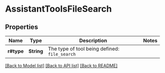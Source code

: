 # AssistantToolsFileSearch

## Properties

Name | Type | Description | Notes
------------ | ------------- | ------------- | -------------
**r#type** | **String** | The type of tool being defined: `file_search` | 

[[Back to Model list]](../README.md#documentation-for-models) [[Back to API list]](../README.md#documentation-for-api-endpoints) [[Back to README]](../README.md)


